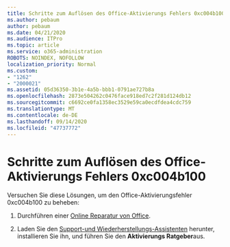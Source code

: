 ```yaml
---
title: Schritte zum Auflösen des Office-Aktivierungs Fehlers 0xc004b100
ms.author: pebaum
author: pebaum
ms.date: 04/21/2020
ms.audience: ITPro
ms.topic: article
ms.service: o365-administration
ROBOTS: NOINDEX, NOFOLLOW
localization_priority: Normal
ms.custom:
- "1262"
- "2000021"
ms.assetid: 05d36350-3b1e-4a5b-bbb1-0791ae727b8a
ms.openlocfilehash: 2873e504262c0476face918ed7c2f281d124db12
ms.sourcegitcommit: c6692ce0fa1358ec3529e59ca0ecdfdea4cdc759
ms.translationtype: MT
ms.contentlocale: de-DE
ms.lasthandoff: 09/14/2020
ms.locfileid: "47737772"
---
```

# <a name="steps-to-resolve-office-activation-error-0xc004b100"></a>Schritte zum Auflösen des Office-Aktivierungs Fehlers 0xc004b100

Versuchen Sie diese Lösungen, um den Office-Aktivierungsfehler 0xc004b100 zu beheben:
  
1. Durchführen einer [Online Reparatur von Office](https://support.office.com/article/7821d4b6-7c1d-4205-aa0e-a6b40c5bb88b).

2. Laden Sie den [Support-und Wiederherstellungs-Assistenten](https://aka.ms/SARA-OfficeActivation-Alchemy) herunter, installieren Sie ihn, und führen Sie den **Aktivierungs Ratgeber**aus.
